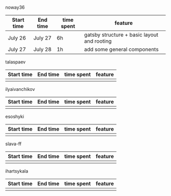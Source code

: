 noway36

| Start time | End time | time spent | feature                                     |
| ---------- | -------- | ---------- | ------------------------------------------- |
| July 26    | July 27  | 6h         | gatsby structure + basic layout and rooting |
| July 27    | July 28  | 1h         | add some general components                 |

talaspaev

| Start time | End time | time spent | feature |
| ---------- | -------- | ---------- | ------- |
|            |          |            |         |

ilyaivanchikov

| Start time | End time | time spent | feature |
| ---------- | -------- | ---------- | ------- |
|            |          |            |         |

esoshyki

| Start time | End time | time spent | feature |
| ---------- | -------- | ---------- | ------- |
|            |          |            |         |

slava-ff

| Start time | End time | time spent | feature |
| ---------- | -------- | ---------- | ------- |
|            |          |            |         |

ihartsykala

| Start time | End time | time spent | feature |
| ---------- | -------- | ---------- | ------- |
|            |          |            |         |
